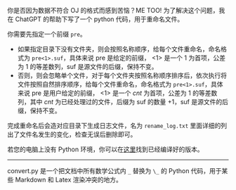 你是否因为数据不符合 OJ 的格式而感到苦恼？ME TOO! 为了解决这个问题，我在 ChatGPT 的帮助下写了一个 python 代码，用于重命名文件。

你需要先指定一个前缀 `pre`。

- 如果指定目录下没有文件夹，则会按照名称顺序，给每个文件重命名，命名格式为 `pre<1>.suf`，具体来说 pre 是给定的前缀， <1> 是一个 1 为首项，公差为 1 的等差数列，suf 是源文件的后缀，保持不变。
- 否则，则会忽略单个文件，对于每个文件夹按照名称顺序排序后，依次执行将文件按照自然排序顺序，给每个文件重命名，命名格式为 `pre<1>.suf`，具体来说 pre 是用户给定的前缀， <1> 是一个 $cnt$ 为首项，公差为 1 的等差数列，其中 $cnt$ 为已经处理过的文件，后缀为 suf 的数量 $+ 1$，suf 是源文件的后缀，保持不变。

完成重命名后会造对应目录下生成日志文件，名为 `rename_log.txt` 里面详细的列出了文件名发生的变化，检查无误后删除即可。

若您的电脑上没有 Python 环境，你可以在[这里](https://github.com/GGapa/file-renamer-for-OIer/releases/tag/release)找到已经编译好的版本。

------

convert.py 是一个把文档中所有数学公式内 `_` 替换为 `\_` 的 Python 代码，用于某些 Markdown 和 Latex 渲染冲突的地方。
